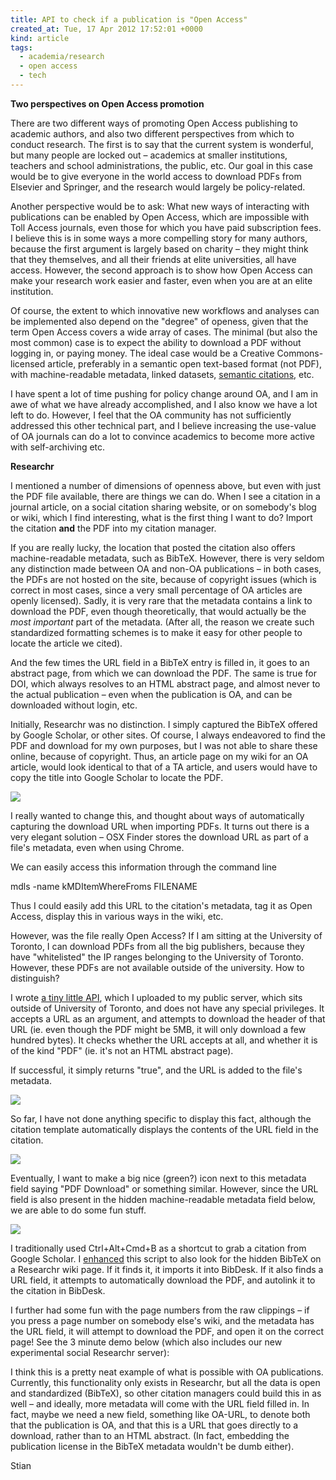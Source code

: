 ```yaml
---
title: API to check if a publication is "Open Access"
created_at: Tue, 17 Apr 2012 17:52:01 +0000
kind: article
tags:
  - academia/research
  - open access
  - tech
---
```


**Two perspectives on Open Access promotion**

There are two different ways of promoting Open Access publishing to
academic authors, and also two different perspectives from which to
conduct research. The first is to say that the current system is
wonderful, but many people are locked out – academics at smaller
institutions, teachers and school administrations, the public, etc. Our
goal in this case would be to give everyone in the world access to
download PDFs from Elsevier and Springer, and the research would largely
be policy-related.

Another perspective would be to ask: What new ways of interacting with
publications can be enabled by Open Access, which are impossible with
Toll Access journals, even those for which you have paid subscription
fees. I believe this is in some ways a more compelling story for many
authors, because the first argument is largely based on charity – they
might think that they themselves, and all their friends at elite
universities, all have access. However, the second approach is to show
how Open Access can make your research work easier and faster, even when
you are at an elite institution.

Of course, the extent to which innovative new workflows and analyses can
be implemented also depend on the "degree" of openess, given that the
term Open Access covers a wide array of cases. The minimal (but also the
most common) case is to expect the ability to download a PDF without
logging in, or paying money. The ideal case would be a Creative
Commons-licensed article, preferably in a semantic open text-based
format (not PDF), with machine-readable metadata, linked datasets,
[semantic
citations](http://opencitations.wordpress.com/2010/10/14/introducing-the-semantic-publishing-and-referencing-spar-ontologies/),
etc.

I have spent a lot of time pushing for policy change around OA, and I am
in awe of what we have already accomplished, and I also know we have a
lot left to do. However, I feel that the OA community has not
sufficiently addressed this other technical part, and I believe
increasing the use-value of OA journals can do a lot to convince
academics to become more active with self-archiving etc.

**Researchr**

I mentioned a number of dimensions of openness above, but even with just
the PDF file available, there are things we can do. When I see a
citation in a journal article, on a social citation sharing website, or
on somebody's blog or wiki, which I find interesting, what is the first
thing I want to do? Import the citation **and** the PDF into my citation
manager.

If you are really lucky, the location that posted the citation also
offers machine-readable metadata, such as BibTeX. However, there is very
seldom any distinction made between OA and non-OA publications – in both
cases, the PDFs are not hosted on the site, because of copyright issues
(which is correct in most cases, since a very small percentage of OA
articles are openly licensed). Sadly, it is very rare that the metadata
contains a link to download the PDF, even though theoretically, that
would actually be the *most important* part of the metadata. (After all,
the reason we create such standardized formatting schemes is to make it
easy for other people to locate the article we cited).

And the few times the URL field in a BibTeX entry is filled in, it goes
to an abstract page, from which we can download the PDF. The same is
true for DOI, which always resolves to an HTML abstract page, and almost
never to the actual publication – even when the publication is OA, and
can be downloaded without login, etc.

Initially, Researchr was no distinction. I simply captured the BibTeX
offered by Google Scholar, or other sites. Of course, I
always endeavored to find the PDF and download for my own purposes, but
I was not able to share these online, because of copyright. Thus, an
article page on my wiki for an OA article, would look identical to that
of a TA article, and users would have to copy the title into Google
Scholar to locate the PDF.

![](http://reganmian.net/blog/wp-content/uploads/2012/04/Screen-Shot-2012-04-17-at-09.53.35.png)

I really wanted to change this, and thought about ways of automatically
capturing the download URL when importing PDFs. It turns out there is a
very elegant solution – OSX Finder stores the download URL as part of a
file's metadata, even when using Chrome.

We can easily access this information through the command line

  mdls -name kMDItemWhereFroms FILENAME

Thus I could easily add this URL to the citation's metadata, tag it as
Open Access, display this in various ways in the wiki, etc.

However, was the file really Open Access? If I am sitting at the
University of Toronto, I can download PDFs from all the big publishers,
because they have "whitelisted" the IP ranges belonging to the
University of Toronto. However, these PDFs are not available outside of
the university. How to distinguish?

I wrote [a tiny little
API](https://github.com/houshuang/folders2web/blob/master/check-oa.rb),
which I uploaded to my public server, which sits outside of University
of Toronto, and does not have any special privileges. It accepts a URL
as an argument, and attempts to download the header of that URL (ie.
even though the PDF might be 5MB, it will only download a few hundred
bytes). It checks whether the URL accepts at all, and whether it is of
the kind "PDF" (ie. it's not an HTML abstract page).

If successful, it simply returns "true", and the URL is added to the
file's metadata.

![](http://reganmian.net/blog/wp-content/uploads/2012/04/Screen-Shot-2012-04-17-at-10.18.22.png)

So far, I have not done anything specific to display this fact, although
the citation template automatically displays the contents of the URL
field in the citation.

![](http://reganmian.net/blog/wp-content/uploads/2012/04/Screen-Shot-2012-04-17-at-10.36.02.png)

Eventually, I want to make a big nice (green?) icon next to this
metadata field saying "PDF Download" or something similar. However,
since the URL field is also present in the hidden machine-readable
metadata field below, we are able to do some fun stuff.

![](http://reganmian.net/blog/wp-content/uploads/2012/04/Screen-Shot-2012-04-17-at-10.40.12.png)

I traditionally used Ctrl+Alt+Cmd+B as a shortcut to grab a citation
from Google Scholar. I
[enhanced](https://github.com/houshuang/folders2web/blob/master/bibdesk.rb#L100-124)
this script to also look for the hidden BibTeX on a Researchr wiki page.
If it finds it, it imports it into BibDesk. If it also finds a URL
field, it attempts to automatically download the PDF, and autolink it to
the citation in BibDesk.

I further had some fun with the page numbers from the raw clippings – if
you press a page number on somebody else's wiki, and the metadata has
the URL field, it will attempt to download the PDF, and open it on the
correct page! See the 3 minute demo below (which also includes our new
experimental social Researchr server):

I think this is a pretty neat example of what is possible with OA
publications. Currently, this functionality only exists in Researchr,
but all the data is open and standardized (BibTeX), so other citation
managers could build this in as well – and ideally, more metadata will
come with the URL field filled in. In fact, maybe we need a new field,
something like OA-URL, to denote both that the publication is OA, and
that this is a URL that goes directly to a download, rather than to an
HTML abstract. (In fact, embedding the publication license in the BibTeX
metadata wouldn't be dumb either).

Stian
